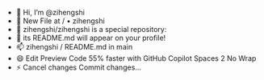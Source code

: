 - 👋 Hi, I’m @zihengshi
- 👀 New File at / • zihengshi
- 🌱 zihengshi/zihengshi is a special repository:
- 💞️ its README.md will appear on your profile!
- 📫 zihengshi / README.md in main
- 😄 Edit Preview Code 55% faster with GitHub Copilot Spaces 2 No Wrap
- ⚡ Cancel changes Commit changes...
  
<!---
zihengshi/zihengshi is a ✨ special ✨ repository because its `README.md` (this file) appears on your GitHub profile.
You can click the Preview link to take a look at your changes.
--->
